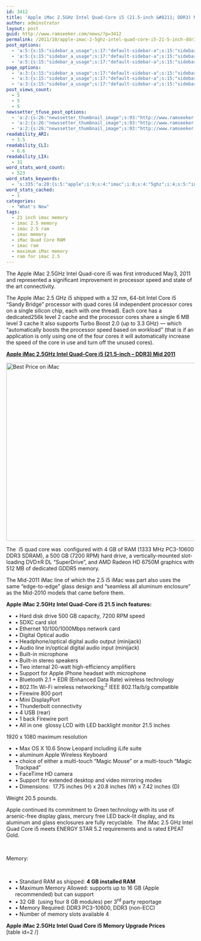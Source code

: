 ```yaml
---
id: 3412
title: 'Apple iMac 2.5GHz Intel Quad-Core i5 (21.5-inch &#8211; DDR3) Mid 2011 Memory Upgrades'
author: adminstrator
layout: post
guid: http://www.ramseeker.com/news/?p=3412
permalink: /2011/10/apple-imac-2-5ghz-intel-quad-core-i5-21-5-inch-ddr3-mid-2011-memory-upgrades/
post_options:
  - 'a:5:{s:15:"sidebar_a_usage";s:17:"default-sidebar-a";s:15:"sidebar_b_usage";s:17:"default-sidebar-b";s:9:"hwa_usage";s:17:"default-headerbar";s:8:"ad_above";s:0:"";s:8:"ad_below";s:0:"";}'
  - 'a:5:{s:15:"sidebar_a_usage";s:17:"default-sidebar-a";s:15:"sidebar_b_usage";s:17:"default-sidebar-b";s:9:"hwa_usage";s:17:"default-headerbar";s:8:"ad_above";s:0:"";s:8:"ad_below";s:0:"";}'
  - 'a:5:{s:15:"sidebar_a_usage";s:17:"default-sidebar-a";s:15:"sidebar_b_usage";s:17:"default-sidebar-b";s:9:"hwa_usage";s:17:"default-headerbar";s:8:"ad_above";s:0:"";s:8:"ad_below";s:0:"";}'
page_options:
  - 'a:3:{s:15:"sidebar_a_usage";s:17:"default-sidebar-a";s:15:"sidebar_b_usage";s:17:"default-sidebar-b";s:9:"hwa_usage";s:17:"default-headerbar";}'
  - 'a:3:{s:15:"sidebar_a_usage";s:17:"default-sidebar-a";s:15:"sidebar_b_usage";s:17:"default-sidebar-b";s:9:"hwa_usage";s:17:"default-headerbar";}'
  - 'a:3:{s:15:"sidebar_a_usage";s:17:"default-sidebar-a";s:15:"sidebar_b_usage";s:17:"default-sidebar-b";s:9:"hwa_usage";s:17:"default-headerbar";}'
post_views_count:
  - 5
  - 5
  - 5
newssetter_tfuse_post_options:
  - 'a:2:{s:26:"newssetter_thumbnail_image";s:93:"http://www.ramseeker.com/wp-content/uploads/2011/06/Screen-shot-2011-06-21-at-12.17.28-PM.png";s:24:"newssetter_disable_image";s:4:"true";}'
  - 'a:2:{s:26:"newssetter_thumbnail_image";s:93:"http://www.ramseeker.com/wp-content/uploads/2011/06/Screen-shot-2011-06-21-at-12.17.28-PM.png";s:24:"newssetter_disable_image";s:4:"true";}'
  - 'a:2:{s:26:"newssetter_thumbnail_image";s:93:"http://www.ramseeker.com/wp-content/uploads/2011/06/Screen-shot-2011-06-21-at-12.17.28-PM.png";s:24:"newssetter_disable_image";s:4:"true";}'
readability_ARI:
  - 3.5
readability_CLI:
  - 6.6
readability_LIX:
  - 31
word_stats_word_count:
  - 523
word_stats_keywords:
  - 's:335:"a:20:{s:5:"apple";i:9;s:4:"imac";i:8;s:4:"5ghz";i:4;s:5:"intel";i:6;s:4:"quad";i:7;s:4:"core";i:9;i:2011;i:3;s:9:"processor";i:5;s:5:"speed";i:4;s:5:"cores";i:5;s:4:"ddr3";i:4;s:6:"memory";i:6;s:5:"glass";i:3;s:8:"aluminum";i:3;s:7:"digital";i:3;s:7:"optical";i:3;s:5:"audio";i:4;s:7:"support";i:3;s:8:"wireless";i:3;s:6:"inches";i:4;}";'
word_stats_cached:
  - 1
categories:
  - "What's New"
tags:
  - 21 inch imac memory
  - imac 2.5 memory
  - imac 2.5 ram
  - imac memory
  - iMac Quad Core RAM
  - imac ram
  - maximum iMac memory
  - ram for imac 2.5
---
```

The Apple iMac 2.5GHz Intel Quad-core i5 was first introduced May3, 2011 and represented a significant improvement in processor speed and state of the art connectivity.

The Apple iMac 2.5 GHz i5 shipped with a 32 nm, 64-bit Intel Core i5 &#8220;Sandy Bridge&#8221; processor with quad cores (4 independent processor cores on a single silicon chip, each with one thread). Each core has a dedicated256k level 2 cache and the processor cores share a single 6 MB level 3 cache It also supports Turbo Boost 2.0 (up to 3.3 GHz) &#8212; which &#8220;automatically boosts the processor speed based on workload&#8221; (that is if an application is only using one of the four cores it will automatically increase the speed of the core in use and turn off the unused cores).

<strong style="line-height: 18px;"><a href="http://www.amazon.com/gp/product/B004YKXGIK/ref=as_li_ss_tl?ie=UTF8&tag=ramseeker-20&linkCode=as2&camp=217145&creative=399373&creativeASIN=B004YKXGIK">Apple iMac 2.5GHz Intel Quad-Core i5 (21.5-inch &#8211; DDR3) Mid 2011</a></strong>

<img class="size-full wp-image-2273 alignnone" style="line-height: 18px;" title="Cheapest 21.5 inch iMac" src="http://www.ramseeker.com/wp-content/uploads/2011/06/Screen-shot-2011-06-21-at-12.17.28-PM.png" alt="Best Price on iMac" width="620" height="476" />

The  i5 quad core was  configured with 4 GB of RAM (1333 MHz PC3-10600 DDR3 SDRAM), a 500 GB (7200 RPM) hard drive, a vertically-mounted slot-loading DVD±R DL &#8220;SuperDrive&#8221;, and AMD Radeon HD 6750M graphics with 512 MB of dedicated GDDR5 memory.

The Mid-2011 iMac line of which the 2.5 i5 iMac was part also uses the same &#8220;edge-to-edge&#8221; glass design and &#8220;seamless all aluminum enclosure&#8221; as the Mid-2010 models that came before them.

**Apple iMac 2.5GHz Intel Quad-Core i5 21.5 inch features:**

  * • Hard disk drive 500 GB capacity, 7200 RPM speed
  * • SDXC card slot
  * • Ethernet 10/100/1000Mbps network card
  * • Digital Optical audio
  * • Headphone/optical digital audio output (minijack)
  * • Audio line in/optical digital audio input (minijack)
  * • Built-in microphone
  * • Built-in stereo speakers
  * • Two internal 20-watt high-efficiency amplifiers
  * • Support for Apple iPhone headset with microphone
  * • Bluetooth 2.1 + EDR (Enhanced Data Rate) wireless technology
  * • 802.11n Wi-Fi wireless networking;<sup>2</sup> IEEE 802.11a/b/g compatible
  * • Firewire 800 port
  * • Mini DisplayPort
  * • Thunderbolt connectivity
  * • 4 USB (rear)
  * • 1 back Firewire port
  * • All in one  glossy LCD with LED backlight monitor 21.5 inches

1920 x 1080 maximum resolution

  * • Max OS X 10.6 Snow Leopard including iLife suite
  * • aluminum Apple Wireless Keyboard
  * • choice of either a multi-touch &#8220;Magic Mouse&#8221; or a multi-touch &#8220;Magic Trackpad&#8221;
  * • FaceTime HD camera
  * • Support for extended desktop and video mirroring modes
  * • Dimensions:  17.75 inches (H) x 20.8 inches (W) x 7.42 inches (D)

Weight 20.5 pounds.

Apple continued its commitment to Green technology with its use of arsenic-free display glass, mercury free LED back-lit display, and its aluminum and glass enclosures are fully recyclable.  The iMac 2.5 GHz Intel Quad Core i5 meets ENERGY STAR 5.2 requirements and is rated EPEAT Gold.

&nbsp;

Memory:

&nbsp;

  * • Standard RAM as shipped: **4 GB installed RAM**
  * • Maximum Memory Allowed: supports up to 16 GB (Apple recommended) but can support
  * • 32 GB  (using four 8 GB modules) per 3<sup>rd</sup> party reportage
  * • Memory Required: DDR3 PC3-10600, DDR3 (non-ECC)
  * • Number of memory slots available 4

<div>
  <strong>Apple iMac 2.5GHz Intel Quad Core i5 Memory Upgrade Prices</strong>
</div>

<div>
  [table id=2 /]
</div>